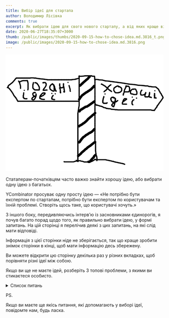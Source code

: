 ```yaml
---
title: Вибір ідеї для стартапа
author: Володимир Лісівка
comments: true
excerpt: Як вибрати ідею для свого нового стартапу, а від яких краще відмовитися.
date: 2020-06-27T18:35:07+3000
thumb: /public/images/thumbs/2020-09-15-how-to-chose-idea.md.3816_t.png
image: /public/images/2020-09-15-how-to-chose-idea.md.3816.png
---
```


![Погані ідеї — хороші ідеї](/public/images/2020-09-15-how-to-chose-idea.md.3816.png)

Статаперам-початківцям часто важко знайти хорошу ідею, або вибрати одну ідею з багатьох.

YCombinator просуває одну просту ідею — «Не потрібно бути експертом по
стартапам, потрібно бути експертом по користувачам та їхній проблемі.
Створіть щось таке, що користувачі хочуть.»

З іншого боку, передивляючись інтервʼю із засновниками єдинорогів, я
почув багато порад щодо того, як правильно вибрати ідею, у формі
запитань. На цій сторінці я перелічив деякі з цих запитань, на які слід
мати відповіді.

Інформація з цієї сторінки ніде не зберігається, так що краще зробити
знімок сторінки в кінці, щоб мати інформацію десь збережену.

Ви можете відкрити цю сторінку декілька раз у різних вкладках, щоб
порівняти різні ідеї між собою.

Якщо ви ще не маєте ідей, розберіть 3 топові проблеми, з якими ви стикаєтеся особисто.

<div><details><summary>Список питань</summary>

<label for="problem_name">Назва проблеми, напр. «Доставка свіжих продуктів з села»: <br/><input id="problem_name" size="30"></label>

<label for="problem">Опис проблеми одним-двома реченнями, напр. «Люди хочуть свіжі, якісні, та дешеві продукти кожного дня, але їх важко знайти.»: <br/> <textarea id="problem" cols="60" rows="3"></textarea></label>

<label for="solution">Опис вашого рішення проблеми одним-двома реченнями, напр. «Доставка продуктів по підписці електросамокатами з самого ранку (свіжі продукти). Покупці знаходять продавців на нашому сайті, де є великий вибір (дешеві продукти, легко знайти). Покупці залишають відгук про продавця після покупки (якісні продукти).»: <br/> <textarea id="solution" cols="60" rows="3"></textarea></label>

<label>Як часто виникає проблема? Кілька разів щодня чи один раз на все життя, і то не завжди? <br/> <input type="text" /> </label>

<label>Чи популярна ця проблема? Чи обговорюють її при зустрічах чи в медіа? <input type="checkbox" /> </label>

<label>Чи росте ця проблема? Якщо вона росте, то на скільки відсотків вона виросла цього року (орієнтовно)? <br/> <input type="text" /> </label>

<label>Чи дорого вирішувати цю проблему? Скільки коштує вирішити цю проблему зараз? <br/> <input type="text" /> </label>

<label>Чи є проблема обовʼязковою до вирішення, напр. через прийняття відповідного закону? <input type="checkbox" /> </label>

<label>Чи стикалися ви з цією проблемою особисто? <input type="checkbox" /> </label>

<label>Чи користуєтеся ви особисто вашим рішенням проблеми? <input type="checkbox" /> </label>

<label>Чи маєте ви експертизу в галузі? Напр. 5-10 років досвіду. <input type="checkbox" /> </label>

<label>Чи ви захоплені тим, що робите? Чи робитимете ви це, навіть якщо вам ніхто за це не платитиме? <input type="checkbox" /> </label>

<label>Чи говорили ви з потенційними клієнтами про проблему (не рішення)? <input type="checkbox" /> </label>

<label>Чи демонстрували ви клієнту ваше рішення? <input type="checkbox" /> </label>

<label for="better_solution">Напишіть 1-2 речення чому ваше рішення проблеми подобається вам чи користувачам більше ніж інші рішення. Напр. «Мені подобається отримувати свіжі продукти перед сніданком, не витрачаючи на це багато часу, і дешевше ніж на базарі.».<br/> <textarea id="better_solution" cols="60" rows="3"></textarea> </label>

<label>Чи можете ви створити есе або презентацію по цій проблемі? <input type="checkbox" /> </label>

<label>Чи можете ви створити [MVP](https://uk.wikipedia.org/wiki/%D0%9C%D1%96%D0%BD%D1%96%D0%BC%D0%B0%D0%BB%D1%8C%D0%BD%D0%BE_%D0%B6%D0%B8%D1%82%D1%82%D1%94%D0%B7%D0%B4%D0%B0%D1%82%D0%BD%D0%B8%D0%B9_%D0%BF%D1%80%D0%BE%D0%B4%D1%83%D0%BA%D1%82) власноруч? Це важливо щоб не втрачати час та гроші під час пошуку [PMF](https://en.wikipedia.org/wiki/Product/market_fit). MVP — це щось, що приведе до дискусії з потенційними користувачами щодо характеристик продукту. <input type="checkbox" /> </label>

<label>Чи маєте ви якусь перевагу, яку не мають інші гравці на ринку? <input type="checkbox" /> </label>

<label>Чи пробують потенційні покупці вирішити проблему вже? <input type="checkbox" /> </label>

<label for="current_solution">Напишіть 1-2 речення як саме покупці вирішують проблему вже. Напр. «Бабуся встає дуже рано і йде на ранній базар». <br/> <textarea id="current_solution" cols="60" rows="3"></textarea> </label>

<label>Чи пробували ви продати рішення проблеми без MVP? <input type="checkbox" /> </label>

<label>Чи зацікавили ви родичів, друзів, знайомих своїм рішенням проблеми настільки, що вони користуються ним? <input type="checkbox" /> </label>

<label>Який [NPS](https://uk.wikipedia.org/wiki/%D0%86%D0%BD%D0%B4%D0%B5%D0%BA%D1%81_%D0%BF%D1%96%D0%B4%D1%82%D1%80%D0%B8%D0%BC%D0%BA%D0%B8_%D1%81%D0%BF%D0%BE%D0%B6%D0%B8%D0%B2%D0%B0%D1%87%D0%B0) у вашого продукту чи MVP? Від -100% (всі ненавидять ваш продукт) до +100% (всі закохані у ваш продукт). <br/> <input type="text" /> </label>

<label>Чи люблять потенційні користувачі ваше рішення? Хоча б деякі. <input type="checkbox" /> </label>

<label>Чи ваше рішення вирішує проблему в 10 раз ефективніше чи дешевше ніж наявні рішення? <input type="checkbox" /> </label>

<label>Який обʼєм ринку? Введіть оцінку, напр. «1 мільярд гривень в місяць.» <br/> <input type="text" /> </label>

<label>Скільки гравців на ринку вже присутніх? Введіть оцінку, напр. «100 тсч. продавців» <br/> <input type="text" /> </label>

<label>Чи ви почали з нішевого ринку, з низькою конкуренцією та високою націнкою? <input type="checkbox" /> </label>

<label>Чи ви плануєте вийти на великий ринок з високою конкуренцією? <input type="checkbox" /> </label>

<label>Яка ваша планована націнка? Введіть число, напр. «30%». <br/> <input type="text" /> </label>

<label>Чи буде продукт з усіма витратами, націнкою, та податками значно нижчий по ціні ніж у конкурентів? <input type="checkbox" /> </label>

Чи можете ви написати історію про вашого ідеального замовника? Опишіть день, коли ваш ідеальний клієнт вирішив придбати ваш товар чи послугу.
Що змусило його обрати саме ваш товар серед ваших конкурентів.

Що найбільш невідоме вам про цей бізнес?

Який канал продаж ви плануєте використати?

Як ви плануєте попасти в новини?

Що є найважчим у тому, що ви робите?
Чому воно важке?

Що саме ви зробили щоб вирішити проблему?

Що НЕ подобається вам у тих рішеннях проблеми, які ви вже спробували?

Які люди, групи, або організації мають цю проблему?
Як багато таких людей/груп/організацій?
Де вони знаходяться?
Що вони роблять зараз з цією проблемою?

Чим ви відрізняєтеся?

Як ви конкуруватиме з вашими конкурентами? В чому вони програють вам?

Як ви зароблятимите гроші?

Чи плануєте ви залучати інвесторів? Як ви заробите $1 мільярд для інвесторів?

Як швидко ви можете вирощувати ваш бізнес? Введіть планований відсоток росту.

Чи можете ви збільшити виробництво без пропорційного збільшення кількості зайнятих людей? На скільки виросте кількість людей при збільшенні виробицтва у 100, 10 000, 1 000 000 раз?

Який вплив на (потенційних) покупців (traction) ви вже зробили?

Чи потрібна вам популярність для успіху? Як ви плануєте стати популярними?

Чи є у вас сценарій для угод? Як ви плануєте закривати угоди?

Чи ви почали? Так: Як ви почали? Які ключові етапи ви вже пройшли?
Ні: Як ви плануєте почати?

Чи є у вас план як витрачати гроші інвесторів? Як ви плануєте витрачати гроші інвесторів?

Чи пристосована ваша команда для цього бізнесу? Що робить вашу команду пристосованою для цього бізнесу?

Чи знаєте ви вашого замовника? Опишіть його.

</details></div>

PS.

Якщо ви маєте ще якісь питання, які допомагають у виборі ідеї, повідомте нам, будь ласка.
